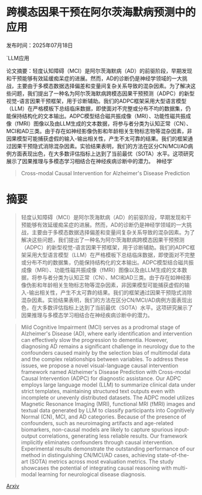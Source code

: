# 跨模态因果干预在阿尔茨海默病预测中的应用

发布时间：2025年07月18日

`LLM应用

论文摘要：轻度认知障碍（MCI）是阿尔茨海默病（AD）的前驱阶段，早期发现和干预能够有效延缓痴呆症的进展。然而，AD的诊断仍是神经学领域的一大挑战，主要由于多模态数据选择偏差和变量间复杂关系导致的混杂因素。为了解决这些问题，我们提出了一种名为阿尔茨海默病跨模态因果干预预测（ADPC）的新型视觉-语言因果干预框架，用于诊断辅助。我们的ADPC框架采用大型语言模型（LLM）在严格模板下总结临床数据，即使面对不完整或分布不均的数据集，仍能保持结构化的文本输出。ADPC模型结合磁共振成像（MRI）、功能性磁共振成像（fMRI）图像以及由LLM生成的文本数据，将参与者分类为认知正常（CN）、MCI和AD三类。由于存在如神经影像伪影和年龄相关生物标志物等混杂因素，非因果模型可能捕获虚假的输入-输出相关性，产生不太可靠的结果。我们的框架通过因果干预隐式消除混杂因素。实验结果表明，我们的方法在区分CN/MCI/AD病例方面表现出色，在大多数评估指标上达到了当前最优（SOTA）水平。这项研究展示了因果推理与多模态学习相结合在神经疾病诊断中的潜力。` `神经学`

> Cross-modal Causal Intervention for Alzheimer's Disease Prediction

# 摘要

> 轻度认知障碍（MCI）是阿尔茨海默病（AD）的前驱阶段，早期发现和干预能够有效延缓痴呆症的进展。然而，AD的诊断仍是神经学领域的一大挑战，主要由于多模态数据选择偏差和变量间复杂关系导致的混杂因素。为了解决这些问题，我们提出了一种名为阿尔茨海默病跨模态因果干预预测（ADPC）的新型视觉-语言因果干预框架，用于诊断辅助。我们的ADPC框架采用大型语言模型（LLM）在严格模板下总结临床数据，即使面对不完整或分布不均的数据集，仍能保持结构化的文本输出。ADPC模型结合磁共振成像（MRI）、功能性磁共振成像（fMRI）图像以及由LLM生成的文本数据，将参与者分类为认知正常（CN）、MCI和AD三类。由于存在如神经影像伪影和年龄相关生物标志物等混杂因素，非因果模型可能捕获虚假的输入-输出相关性，产生不太可靠的结果。我们的框架通过因果干预隐式消除混杂因素。实验结果表明，我们的方法在区分CN/MCI/AD病例方面表现出色，在大多数评估指标上达到了当前最优（SOTA）水平。这项研究展示了因果推理与多模态学习相结合在神经疾病诊断中的潜力。

> Mild Cognitive Impairment (MCI) serves as a prodromal stage of Alzheimer's Disease (AD), where early identification and intervention can effectively slow the progression to dementia. However, diagnosing AD remains a significant challenge in neurology due to the confounders caused mainly by the selection bias of multimodal data and the complex relationships between variables. To address these issues, we propose a novel visual-language causal intervention framework named Alzheimer's Disease Prediction with Cross-modal Causal Intervention (ADPC) for diagnostic assistance. Our ADPC employs large language model (LLM) to summarize clinical data under strict templates, maintaining structured text outputs even with incomplete or unevenly distributed datasets. The ADPC model utilizes Magnetic Resonance Imaging (MRI), functional MRI (fMRI) images and textual data generated by LLM to classify participants into Cognitively Normal (CN), MCI, and AD categories. Because of the presence of confounders, such as neuroimaging artifacts and age-related biomarkers, non-causal models are likely to capture spurious input-output correlations, generating less reliable results. Our framework implicitly eliminates confounders through causal intervention. Experimental results demonstrate the outstanding performance of our method in distinguishing CN/MCI/AD cases, achieving state-of-the-art (SOTA) metrics across most evaluation metrics. The study showcases the potential of integrating causal reasoning with multi-modal learning for neurological disease diagnosis.

[Arxiv](https://arxiv.org/abs/2507.13956)